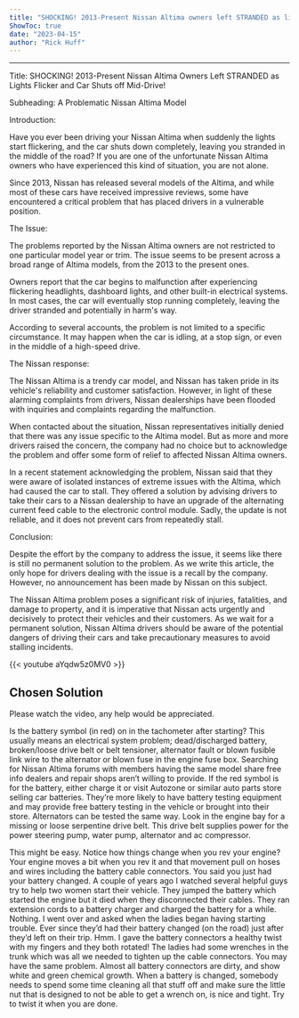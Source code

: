 ```yaml
---
title: "SHOCKING! 2013-Present Nissan Altima owners left STRANDED as lights flicker and car shuts off mid-drive!"
ShowToc: true 
date: "2023-04-15"
author: "Rick Huff"
---
```

*****
Title: SHOCKING! 2013-Present Nissan Altima Owners Left STRANDED as Lights Flicker and Car Shuts off Mid-Drive!

Subheading: A Problematic Nissan Altima Model

Introduction:

Have you ever been driving your Nissan Altima when suddenly the lights start flickering, and the car shuts down completely, leaving you stranded in the middle of the road? If you are one of the unfortunate Nissan Altima owners who have experienced this kind of situation, you are not alone.

Since 2013, Nissan has released several models of the Altima, and while most of these cars have received impressive reviews, some have encountered a critical problem that has placed drivers in a vulnerable position.

The Issue:

The problems reported by the Nissan Altima owners are not restricted to one particular model year or trim. The issue seems to be present across a broad range of Altima models, from the 2013 to the present ones.

Owners report that the car begins to malfunction after experiencing flickering headlights, dashboard lights, and other built-in electrical systems. In most cases, the car will eventually stop running completely, leaving the driver stranded and potentially in harm's way.

According to several accounts, the problem is not limited to a specific circumstance. It may happen when the car is idling, at a stop sign, or even in the middle of a high-speed drive.

The Nissan response:

The Nissan Altima is a trendy car model, and Nissan has taken pride in its vehicle's reliability and customer satisfaction. However, in light of these alarming complaints from drivers, Nissan dealerships have been flooded with inquiries and complaints regarding the malfunction.

When contacted about the situation, Nissan representatives initially denied that there was any issue specific to the Altima model. But as more and more drivers raised the concern, the company had no choice but to acknowledge the problem and offer some form of relief to affected Nissan Altima owners.

In a recent statement acknowledging the problem, Nissan said that they were aware of isolated instances of extreme issues with the Altima, which had caused the car to stall. They offered a solution by advising drivers to take their cars to a Nissan dealership to have an upgrade of the alternating current feed cable to the electronic control module. Sadly, the update is not reliable, and it does not prevent cars from repeatedly stall.

Conclusion:

Despite the effort by the company to address the issue, it seems like there is still no permanent solution to the problem. As we write this article, the only hope for drivers dealing with the issue is a recall by the company. However, no announcement has been made by Nissan on this subject. 

The Nissan Altima problem poses a significant risk of injuries, fatalities, and damage to property, and it is imperative that Nissan acts urgently and decisively to protect their vehicles and their customers. As we wait for a permanent solution, Nissan Altima drivers should be aware of the potential dangers of driving their cars and take precautionary measures to avoid stalling incidents.

{{< youtube aYqdw5z0MV0 >}} 



## Chosen Solution
 Please watch the video, any help would be appreciated.

 Is the battery symbol (in red) on in the tachometer after starting? This usually means an electrical system problem; dead/discharged battery, broken/loose drive belt or belt tensioner, alternator fault or blown fusible link wire to the alternator or blown fuse in the engine fuse box.
Searching for Nissan Altima forums with members having the same model share free info dealers and repair shops aren’t willing to provide. If the red symbol is for the battery, either charge it or visit Autozone or similar auto parts store selling car batteries. They’re more likely to have battery testing equipment and may provide free battery testing in the vehicle or brought into their store. Alternators can be tested the same way. Look in the engine bay for a missing or loose serpentine drive belt. This drive belt supplies power for the power steering pump, water pump, alternator and ac compressor.

 This might be easy.
Notice how things change when you rev your engine? Your engine moves a bit when you rev it and that movement pull on hoses and wires  including the battery cable connectors. You said you just had your battery changed.
A couple of years ago I watched several helpful guys try to help two women start their vehicle. They  jumped the battery which started the engine but it died when they disconnected their cables. They ran extension cords to a battery charger and charged the battery for a while. Nothing. I went over and asked when the ladies began having starting trouble. Ever since they’d had their battery changed (on the road) just after they’d left on their trip. Hmm. I gave the battery connectors a healthy twist with my fingers and they both rotated! The ladies had some wrenches in the trunk which was all we needed to tighten up the cable connectors.
You may have the same problem. Almost all battery connectors are dirty, and show white and green chemical growth. When a battery is changed, somebody needs to spend some time cleaning all that stuff off and make sure the little nut that is designed to not be able to get a wrench on, is nice and tight. Try to twist it when you are done.




